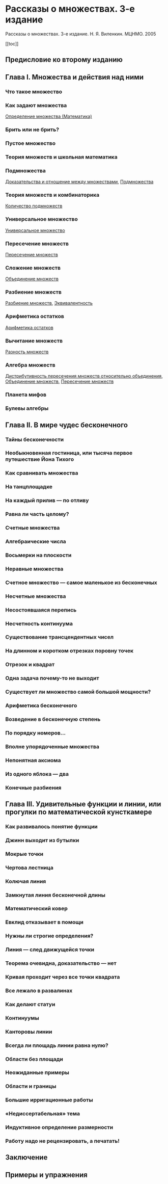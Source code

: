 # Рассказы о множествах. 3-е издание

Рассказы о множествах. 3-е издание. Н. Я. Виленкин. МЦНМО. 2005

[[toc]]

## Предисловие ко второму изданию

## Глава I. Множества и действия над ними

### Что такое множество

### Как задают множества

[Определение множества (Математика)](20221031234358.md)

### Брить или не брить?

### Пустое множество

### Теория множеств и школьная математика

### Подмножества

[Доказательства и отношение между множествами](20221101235817.md), [Подмножества](20221101234235.md)

### Теория множеств и комбинаторика

[Количество подмножеств](20221102000741.md)

### Универсальное множество

[Универсальное множество](20221102001903.md)

### Пересечение множеств

[Пересечение множеств](20221102002259.md)

### Сложение множеств

[Объединение множеств](20221106003014.md)

### Разбиение множеств

[Разбиение множеств](20221120185302.md), [Эквивалентность](20221120190051.md)

### Арифметика остатков

[Арифметика остатков](20221120190810.md)

### Вычитание множеств

[Разность множеств](20221120191341.md)

### Алгебра множеств

[Дистрибутивность пересечения множеств относительно объединения](20221125205337.md), [Объединение множеств](20221106003014.md), [Пересечение множеств](20221102002259.md)

### Планета мифов

### Булевы алгебры

## Глава II. В мире чудес бесконечного

### Тайны бесконечности

### Необыкновенная гостиница, или тысяча первое путешествие Йона Тихого

### Как сравнивать множества

### На танцплощадке

### На каждый прилив — по отливу

### Равна ли часть целому?

### Счетные множества

### Алгебраические числа

### Восьмерки на плоскости

### Неравные множества

### Счетное множество — самое маленькое из бесконечных

### Несчетные множества

### Несостоявшаяся перепись

### Несчетность континуума

### Существование трансцендентных чисел

### На длинном и коротком отрезках поровну точек

### Отрезок и квадрат

### Одна задача почему-то не выходит

### Существует ли множество самой большой мощности?

### Арифметика бесконечного

### Возведение в бесконечную степень

### По порядку номеров...

### Вполне упорядоченные множества

### Непонятная аксиома

### Из одного яблока — два

### Конечные разбиения

## Глава III. Удивительные функции и линии, или прогулки по математической кунсткамере

### Как развивалось понятие функции

### Джинн выходит из бутылки

### Мокрые точки

### Чертова лестница

### Колючая линия

### Замкнутая линия бесконечной длины

### Математический ковер

### Евклид отказывает в помощи

### Нужны ли строгие определения?

### Линия — след движущейся точки

### Теорема очевидна, доказательство — нет

### Кривая проходит через все точки квадрата

### Все лежало в развалинах

### Как делают статуи

### Континуумы

### Канторовы линии

### Всегда ли площадь линии равна нулю?

### Области без площади

### Неожиданные примеры

### Области и границы

### Большие ирригационные работы

### «Недиссертабельная» тема

### Индуктивное определение размерности

### Работу надо не рецензировать, а печатать!

## Заключение

## Примеры и упражнения
